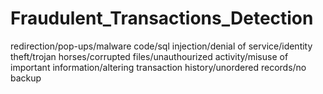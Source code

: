 # Fraudulent_Transactions_Detection

redirection/pop-ups/malware code/sql injection/denial of service/identity theft/trojan horses/corrupted files/unauthourized activity/misuse of important information/altering transaction history/unordered records/no backup

